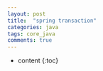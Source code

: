 ```yaml
---
layout: post
title:  "spring transaction"
categories: java
tags: core_java
comments: true
---
```


* content
{:toc}

